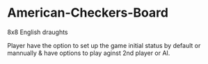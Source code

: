 # American-Checkers-Board
8x8 English draughts 

Player have the option to set up the game initial status by default or mannually & have options to play aginst 2nd player or AI.
